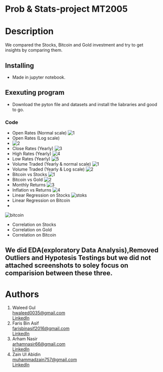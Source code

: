 # Prob & Stats-project MT2005
# Description
We compared the Stocks, Bitcoin and Gold investment and try to get insights by comparing them.  
## Installing ##
* Made in jupyter notebook.
## Exexuting program ##
* Download the pyton file and datasets and install the liabraries and good to go.
### Code ###
* Open Rates (Normal scale)
![1](https://user-images.githubusercontent.com/84980384/185658972-37103f0e-bd6e-4d48-92ca-ef37dc957bc1.png)
* Open Rates (Log scale) 
* ![2](https://user-images.githubusercontent.com/84980384/185659006-284d2042-4e18-43ca-ae9d-0db11ce14b38.png)
* Close Rates (Yearly) 
![3](https://user-images.githubusercontent.com/84980384/185659364-8a136d01-ec89-4063-a0d1-30cf1dffb861.png)
* High Rates (Yearly) 
![4](https://user-images.githubusercontent.com/84980384/185659373-c86d45ef-02df-492f-9282-5373a0a3657c.png)
* Low Rates (Yearly) 
![5](https://user-images.githubusercontent.com/84980384/185659389-57530c81-0bfd-4322-9e7b-2737b5345ca2.png)
* Volume Traded (Yearly & normal scale) 
![1](https://user-images.githubusercontent.com/84980384/185659667-de281994-ca3f-429c-84af-1e2a482289ee.png)
* Volume Traded (Yearly & Log scale)
![2](https://user-images.githubusercontent.com/84980384/185659678-64293f98-8e24-45d2-9fc5-9d0483739821.png)
* Bitcoin vs Stocks
![1](https://user-images.githubusercontent.com/84980384/185660129-87834183-c0b3-4252-b93d-93cfdf24c1c4.png)
* Bitcoin vs Gold
![2](https://user-images.githubusercontent.com/84980384/185660139-5188d9f5-98a5-4aab-b83e-6bd37f85498c.png)
* Monthly Returns
![3](https://user-images.githubusercontent.com/84980384/185660156-c51cb78e-5440-4aee-b79d-9dbca2e4d7f4.png)
* Inflation vs Returns
![4](https://user-images.githubusercontent.com/84980384/185660161-cee0ac0e-206a-4275-9c64-533a16143126.png)
* Linear Regression on Stocks
![stoks](https://user-images.githubusercontent.com/84980384/185660653-b254c39e-4c35-408c-8d40-e2fbaf096dd1.png)
* Linear Regression on Bitcoin
* 
![bitcoin](https://user-images.githubusercontent.com/84980384/185660673-822ca593-1f7e-472d-ab22-80055e6cf6c5.png)
* Correlation on Stocks
* Correlation on Gold
* Correlation on Bitcoin
## We did EDA(exploratory Data Analysis),Removed Outliers and Hypotesis Testings but we did not attached screenshots to soley focus on comparision between these three. 

# Authors
1. ​Waleed Gul<br> 
 ​hwaleed0035@gmail.com<br> 
 ​[​LinkedIn​](https://www.linkedin.com/in/waleedgul92/)
2. Faris Bin Asif\
   farisbinasif2016@gmail.com\
   [​LinkedIn​](https://www.linkedin.com/in/faris-asif-523396199//)
3. Arham Nasir\
   arhamnasir66@gmail.com\
   [​LinkedIn​](https://www.linkedin.com/in/arham-nasir-365137217//)
4. Zain Ul Abidin\
   muhammadzain757@gmail.com\
   [​LinkedIn​](https://www.linkedin.com/in/muhammad-zain-ul-abiddin-83194a201//)
   
